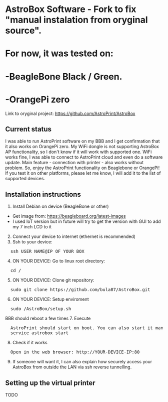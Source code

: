 AstroBox Software - Fork to fix "manual instalation from oryginal source". 
=================
For now, it was tested on:
=================
-BeagleBone Black / Green.
=================
-OrangePi zero
=================

Link to oryginal project: https://github.com/AstroPrint/AstroBox

Current status
-------

I was able to run AstroPrint software on my BBB and I get confirmation that it also works on OrangePi zero. My WiFi dongle is not supporting AstroBox AP functionality, so I don't know if it will work with supported one. WiFi works fine, I was able to connect to AstroPrint cloud and even do a software update. Main feature - connection with printer - also works without problem. So, enjoy the AstroPrint functionality on Beaglebone or OrangePi! If you test it on other platforms, please let me know, I will add it to the list of supported devices. 

Installation instructions
-------

1. Install Debian on device (BeagleBone or other)
  - Get image from: https://beagleboard.org/latest-images
  - I used IoT version but in future will try to get the version with GUI to add my 7 inch LCD to it
2. Connect your device to internet (ethernet is recommended)  
3. Ssh to your device:
<pre>
  ssh USER_NAME@IP_OF_YOUR_BOX
</pre>
4. ON YOUR DEVICE: Go to linux root directory: 
<pre>
  cd /
</pre>
5. ON YOUR DEVICE: Clone git repository:
<pre>
  sudo git clone https://github.com/bula87/AstroBox.git
</pre>
6. ON YOUR DEVICE: Setup enviroment
<pre>
  sudo /AstroBox/setup.sh
</pre>
BBB should reboot a few times 
7. Execute
<pre>
  AstroPrint should start on boot. You can also start it manually:
  service astrobox start
</pre>
8. Check if it works
<pre>
  Open in the web browser: http://YOUR-DEVICE-IP:80
</pre>
9. If someone will want it, I can also explain how securely access your AstroBox from outside the LAN via ssh reverse tunnelling.


Setting up the virtual printer
-------

TODO

